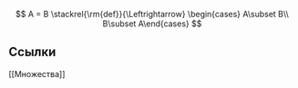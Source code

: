 $$
A = B \stackrel{\rm{def}}{\Leftrightarrow} \begin{cases} A\subset B\\ B\subset A\end{cases}
$$
## Ссылки

[[Множества]]